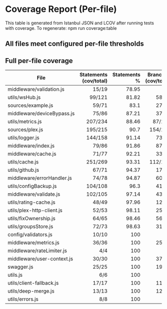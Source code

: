 # Coverage Report (Per-file)

This table is generated from Istanbul JSON and LCOV after running tests with coverage.
To regenerate: npm run coverage:table

## All files meet configured per-file thresholds

## Full per-file coverage

| File                       | Statements (cov/total) | Statements % | Branches (cov/total) | Branches % | Functions (cov/total) | Functions % | Lines (cov/total) | Lines % | Meets thresholds |
| -------------------------- | ---------------------: | -----------: | -------------------: | ---------: | --------------------: | ----------: | ----------------: | ------: | :--------------: |
| middleware/validation.js   |                  15/19 |        78.95 |                  5/8 |       62.5 |                   4/5 |          80 |             13/16 |   81.25 |        ✅        |
| utils/wsHub.js             |                 99/121 |        81.82 |                58/86 |      67.44 |                 16/18 |       88.89 |            99/117 |   84.62 |        ✅        |
| sources/example.js         |                  59/71 |         83.1 |                27/39 |      69.23 |                   5/6 |       83.33 |             58/67 |   86.57 |        ✅        |
| middleware/deviceBypass.js |                  75/86 |        87.21 |                37/46 |      80.43 |                 11/14 |       78.57 |             68/72 |   94.44 |        ✅        |
| utils/metrics.js           |                207/234 |        88.46 |               87/110 |      79.09 |                 38/40 |          95 |           198/224 |   88.39 |        ✅        |
| sources/plex.js            |                195/215 |         90.7 |              154/195 |      78.97 |                 27/32 |       84.38 |           173/191 |   90.58 |        ✅        |
| utils/logger.js            |                144/158 |        91.14 |                73/99 |      73.74 |                 36/40 |          90 |           127/135 |   94.07 |        ✅        |
| middleware/index.js        |                  79/86 |        91.86 |                87/97 |      89.69 |                 14/14 |         100 |             74/77 |    96.1 |        ✅        |
| middleware/cache.js        |                  71/77 |        92.21 |                33/43 |      76.74 |                 17/19 |       89.47 |             70/75 |   93.33 |        ✅        |
| utils/cache.js             |                251/269 |        93.31 |              112/129 |      86.82 |                 35/39 |       89.74 |           247/263 |   93.92 |        ✅        |
| utils/github.js            |                  67/71 |        94.37 |                17/18 |      94.44 |                 12/14 |       85.71 |             67/71 |   94.37 |        ✅        |
| middleware/errorHandler.js |                  74/78 |        94.87 |                60/62 |      96.77 |                   8/9 |       88.89 |             70/74 |   94.59 |        ✅        |
| utils/configBackup.js      |                104/108 |         96.3 |                41/48 |      85.42 |                 12/13 |       92.31 |             99/99 |     100 |        ✅        |
| middleware/validate.js     |                102/105 |        97.14 |                43/51 |      84.31 |                 18/19 |       94.74 |            97/100 |      97 |        ✅        |
| utils/rating-cache.js      |                  48/49 |        97.96 |                12/12 |        100 |                   8/8 |         100 |             48/49 |   97.96 |        ✅        |
| utils/plex-http-client.js  |                  52/53 |        98.11 |                25/31 |      80.65 |                   6/6 |         100 |             52/53 |   98.11 |        ✅        |
| utils/fixOwnership.js      |                  64/65 |        98.46 |                56/66 |      84.85 |                   8/8 |         100 |             58/59 |   98.31 |        ✅        |
| utils/groupsStore.js       |                  72/73 |        98.63 |                31/43 |      72.09 |                 14/14 |         100 |             62/63 |   98.41 |        ✅        |
| config/validators.js       |                  10/10 |          100 |                  2/2 |        100 |                   3/3 |         100 |               9/9 |     100 |        ✅        |
| middleware/metrics.js      |                  36/36 |          100 |                25/26 |      96.15 |                   4/4 |         100 |             36/36 |     100 |        ✅        |
| middleware/rateLimiter.js  |                    4/4 |          100 |                  4/4 |        100 |                   2/2 |         100 |               4/4 |     100 |        ✅        |
| middleware/user-context.js |                  30/30 |          100 |                37/45 |      82.22 |                   4/4 |         100 |             30/30 |     100 |        ✅        |
| swagger.js                 |                  25/25 |          100 |                19/21 |      90.48 |                   4/4 |         100 |             21/21 |     100 |        ✅        |
| utils.js                   |                    6/6 |          100 |                  0/0 |        100 |                   1/1 |         100 |               5/5 |     100 |        ✅        |
| utils/client-fallback.js   |                  17/17 |          100 |                11/14 |      78.57 |                   5/5 |         100 |             11/11 |     100 |        ✅        |
| utils/deep-merge.js        |                  13/13 |          100 |                12/13 |      92.31 |                   2/2 |         100 |             11/11 |     100 |        ✅        |
| utils/errors.js            |                    8/8 |          100 |                  1/1 |        100 |                   4/4 |         100 |               8/8 |     100 |        ✅        |
